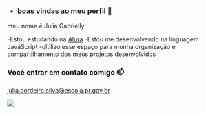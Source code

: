 - ### boas vindas ao meu perfil 💙

meu nome è Julia Gabrielly

-Estou estudando na [Alura](https://www.alura.br)
-Estou me desenvolvendo na linguagem JavaScript
-ultilizo esse espaço para munha organização e compartilhamento dos meus projetos desenvolvidos

### Você entrar em contato comigo 📫

julia.cordeiro.silva@escola.pr.gov.br

![](https://media1.tenor.com/m/opEBWw0uddoAAAAC/umm.gif)

